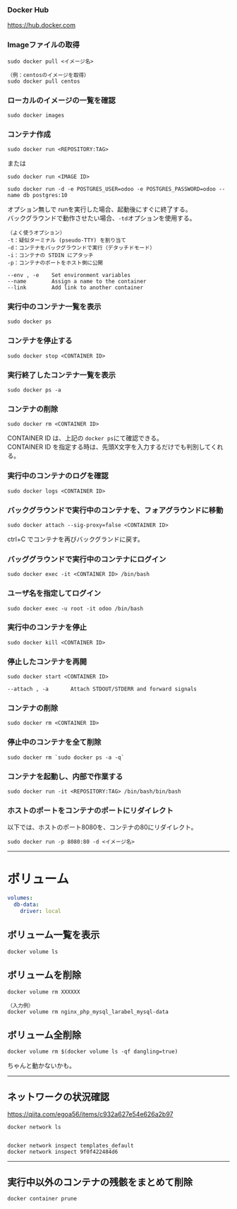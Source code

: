 ### Docker Hub
<https://hub.docker.com>

### Imageファイルの取得
```
sudo docker pull <イメージ名>

（例：centosのイメージを取得）
sudo docker pull centos
```

### ローカルのイメージの一覧を確認
```
sudo docker images
```

### コンテナ作成
```
sudo docker run <REPOSITORY:TAG>
```
または
```
sudo docker run <IMAGE ID>

sudo docker run -d -e POSTGRES_USER=odoo -e POSTGRES_PASSWORD=odoo --name db postgres:10
```
オプション無しで runを実行した場合、起動後にすぐに終了する。  
バックグラウンドで動作させたい場合、```-td```オプションを使用する。  
```
（よく使うオプション）
-t：疑似ターミナル (pseudo-TTY) を割り当て
-d：コンテナをバックグラウンドで実行（デタッチドモード）
-i：コンテナの STDIN にアタッチ
-p：コンテナのポートをホスト側に公開

--env , -e    Set environment variables
--name		  Assign a name to the container
--link		  Add link to another container
```

### 実行中のコンテナ一覧を表示
```
sudo docker ps
```

### コンテナを停止する
```
sudo docker stop <CONTAINER ID>
```

### 実行終了したコンテナ一覧を表示
```
sudo docker ps -a
```

### コンテナの削除
```
sudo docker rm <CONTAINER ID>
```
CONTAINER ID は、上記の ```docker ps```にて確認できる。  
CONTAINER ID を指定する時は、先頭X文字を入力するだけでも判別してくれる。

### 実行中のコンテナのログを確認
```
sudo docker logs <CONTAINER ID>
```
### バックグラウンドで実行中のコンテナを、フォアグラウンドに移動
```
sudo docker attach --sig-proxy=false <CONTAINER ID>
```
ctrl+C でコンテナを再びバックグランドに戻す。

### バッググラウンドで実行中のコンテナにログイン
```
sudo docker exec -it <CONTAINER ID> /bin/bash
```

### ユーザ名を指定してログイン
```
sudo docker exec -u root -it odoo /bin/bash
```

### 実行中のコンテナを停止
```
sudo docker kill <CONTAINER ID>
```

### 停止したコンテナを再開
```
sudo docker start <CONTAINER ID>

--attach , -a		Attach STDOUT/STDERR and forward signals
```

### コンテナの削除
```
sudo docker rm <CONTAINER ID>
```

### 停止中のコンテナを全て削除
```
sudo docker rm `sudo docker ps -a -q`
```

### コンテナを起動し、内部で作業する
```
sudo docker run -it <REPOSITORY:TAG> /bin/bash/bin/bash
```
### ホストのポートをコンテナのポートにリダイレクト
以下では、ホストのポート8080を、コンテナの80にリダイレクト。
```
sudo docker run -p 8080:80 -d <イメージ名>
```

____________________________________________________________
# ボリューム
```yml
volumes:
  db-data:
    driver: local
```


## ボリューム一覧を表示
```
docker volume ls
```

## ボリュームを削除
```
docker volume rm XXXXXX

（入力例）
docker volume rm nginx_php_mysql_larabel_mysql-data
```

## ボリューム全削除
```
docker volume rm $(docker volume ls -qf dangling=true)
```
ちゃんと動かないかも。

____________________________________________________________
## ネットワークの状況確認
https://qiita.com/egoa56/items/c932a627e54e626a2b97
```
docker network ls


docker network inspect templates_default
docker network inspect 9f0f422484d6
```

____________________________________________________________
## 実行中以外のコンテナの残骸をまとめて削除
```
docker container prune
```


